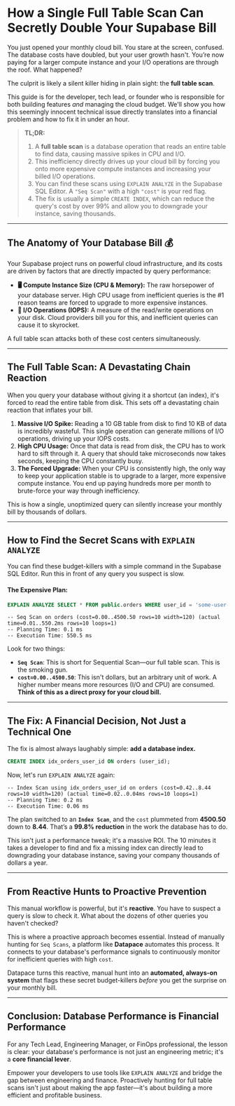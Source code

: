 # How a Single Full Table Scan Can Secretly Double Your Supabase Bill

You just opened your monthly cloud bill. You stare at the screen, confused. The database costs have doubled, but your user growth hasn't. You’re now paying for a larger compute instance and your I/O operations are through the roof. What happened?

The culprit is likely a silent killer hiding in plain sight: the **full table scan**.

This guide is for the developer, tech lead, or founder who is responsible for both building features *and* managing the cloud budget. We'll show you how this seemingly innocent technical issue directly translates into a financial problem and how to fix it in under an hour.

> **TL;DR:**
>
> 1.  A **full table scan** is a database operation that reads an entire table to find data, causing massive spikes in CPU and I/O.
> 2.  This inefficiency directly drives up your cloud bill by forcing you onto more expensive compute instances and increasing your billed I/O operations.
> 3.  You can find these scans using `EXPLAIN ANALYZE` in the Supabase SQL Editor. A `"Seq Scan"` with a high `"cost"` is your red flag.
> 4.  The fix is usually a simple `CREATE INDEX`, which can reduce the query's cost by over 99% and allow you to downgrade your instance, saving thousands.

-----

## The Anatomy of Your Database Bill 💰

Your Supabase project runs on powerful cloud infrastructure, and its costs are driven by factors that are directly impacted by query performance:

  * **🖥️ Compute Instance Size (CPU & Memory):** The raw horsepower of your database server. High CPU usage from inefficient queries is the \#1 reason teams are forced to upgrade to more expensive instances.
  * **💾 I/O Operations (IOPS):** A measure of the read/write operations on your disk. Cloud providers bill you for this, and inefficient queries can cause it to skyrocket.

A full table scan attacks both of these cost centers simultaneously.

-----

## The Full Table Scan: A Devastating Chain Reaction

When you query your database without giving it a shortcut (an index), it's forced to read the entire table from disk. This sets off a devastating chain reaction that inflates your bill.

1.  **Massive I/O Spike:** Reading a 10 GB table from disk to find 10 KB of data is incredibly wasteful. This single operation can generate millions of I/O operations, driving up your IOPS costs.
2.  **High CPU Usage:** Once that data is read from disk, the CPU has to work hard to sift through it. A query that should take microseconds now takes seconds, keeping the CPU constantly busy.
3.  **The Forced Upgrade:** When your CPU is consistently high, the only way to keep your application stable is to upgrade to a larger, more expensive compute instance. You end up paying hundreds more per month to brute-force your way through inefficiency.

This is how a single, unoptimized query can silently increase your monthly bill by thousands of dollars.

-----

## How to Find the Secret Scans with `EXPLAIN ANALYZE`

You can find these budget-killers with a simple command in the Supabase SQL Editor. Run this in front of any query you suspect is slow.

#### The Expensive Plan:

```sql
EXPLAIN ANALYZE SELECT * FROM public.orders WHERE user_id = 'some-user-id';
```

```text
-- Seq Scan on orders (cost=0.00..4500.50 rows=10 width=120) (actual time=0.01..550.2ms rows=10 loops=1)
-- Planning Time: 0.1 ms
-- Execution Time: 550.5 ms
```

Look for two things:

  * **`Seq Scan`**: This is short for Sequential Scan—our full table scan. This is the smoking gun.
  * **`cost=0.00..4500.50`**: This isn't dollars, but an arbitrary unit of work. A higher number means more resources (I/O and CPU) are consumed. **Think of this as a direct proxy for your cloud bill.**

-----

## The Fix: A Financial Decision, Not Just a Technical One

The fix is almost always laughably simple: **add a database index.**

```sql
CREATE INDEX idx_orders_user_id ON orders (user_id);
```

Now, let's run `EXPLAIN ANALYZE` again:

```text
-- Index Scan using idx_orders_user_id on orders (cost=0.42..8.44 rows=10 width=120) (actual time=0.02..0.04ms rows=10 loops=1)
-- Planning Time: 0.2 ms
-- Execution Time: 0.06 ms
```

The plan switched to an **`Index Scan`**, and the `cost` plummeted from **4500.50** down to **8.44**. That’s a **99.8% reduction** in the work the database has to do.

This isn't just a performance tweak; it's a massive ROI. The 10 minutes it takes a developer to find and fix a missing index can directly lead to downgrading your database instance, saving your company thousands of dollars a year.

-----

## From Reactive Hunts to Proactive Prevention

This manual workflow is powerful, but it's **reactive**. You have to suspect a query is slow to check it. What about the dozens of other queries you haven't checked?

This is where a proactive approach becomes essential. Instead of manually hunting for `Seq Scans`, a platform like **Datapace** automates this process. It connects to your database's performance signals to continuously monitor for inefficient queries with high `cost`.

Datapace turns this reactive, manual hunt into an **automated, always-on system** that flags these secret budget-killers *before* you get the surprise on your monthly bill.

-----

## Conclusion: Database Performance is Financial Performance

For any Tech Lead, Engineering Manager, or FinOps professional, the lesson is clear: your database's performance is not just an engineering metric; it's a **core financial lever**.

Empower your developers to use tools like `EXPLAIN ANALYZE` and bridge the gap between engineering and finance. Proactively hunting for full table scans isn't just about making the app faster—it's about building a more efficient and profitable business.